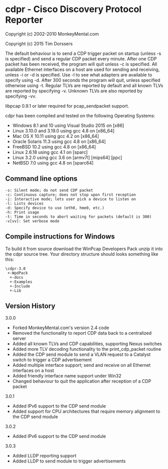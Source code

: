 # cdpr - Cisco Discovery Protocol Reporter
Copyright (c) 2002-2010 MonkeyMental.com

Copyright (c) 2015 Tim Dorssers

The default behaviour is to send a CDP trigger packet on startup (unless -s is
specified) and send a regular CDP packet every minute. After one CDP packet has
been received, the program will quit unless -c is specified. All available
Ethernet interfaces on a host are used for sending and receiving, unless -i or
-d is specified. Use -l to see what adapters are available to specify using -d.
After 300 seconds the program will quit, unless specified otherwise using -t.
Regular TLVs are reported by default and all known TLVs are reported by
specifying -v. Unknown TLVs are also reported by specifying -vv.

libpcap 0.9.1 or later required for pcap_sendpacket support.

cdpr has been compiled and tested on the following Operating Systems:

* Windows 8.1 and 10 using Visual Studio 2015 on [x86]
* Linux 3.10.0 and 3.19.0 using gcc 4.8 on [x86_64]
* Mac OS X 10.11 using gcc 4.2 on [x86_64]
* Oracle Solaris 11.3 using gcc 4.8 on [x86_64]
* FreeBSD 10.2 using gcc 4.8 on [x86_64]
* Linux 2.6.18 using gcc 4.1 on [sparc]
* Linux 3.2.0 using gcc 3.6 on [armv7l] [mips64] [ppc]
* NetBSD 7.0 using gcc 4.8 on [sparc64]

## Command line options

```
-s: Silent mode; do not send CDP packet
-c: Continuous capture; does not stop upon first reception
-i: Interactive mode; lets user pick a device to listen on
-l: Lists devices
-d: Specify device to use (eth0, hme0, etc.)
-h: Print usage
-t: Time in seconds to abort waiting for packets (default is 300)
-v[vv]: Set verbose mode
```

## Compile instructions for Windows

To build it from source download the WinPcap Developers Pack unzip it into the
cdpr source tree. Your directory structure should looks something like this:

```
\cdpr-3.0
 +-WpdPack
  +-docs
  +-Examples
  +-Include
  +-Lib
```

## Version History

3.0.0

* Forked MonkeyMental.com's version 2.4 code 
* Removed the functionality to report CDP data back to a centralized server
* Added all known TLVs and CDP capabilities, supporting Nexus switches
* Added more TLV decoding functionality to the print_cdp_packet routine
* Added the CDP send module to send a VLAN request to a Catalyst switch to
  trigger a CDP advertisement
* Added multiple interface support; send and receive on all Ethernet interfaces
  on a host
* Added friendly interface name support under Win32
* Changed behaviour to quit the application after reception of a CDP packet

3.0.1

* Added IPv6 support to the CDP send module
* Added support for CPU architectures that require memory alignment to the CDP
  send module

3.0.2
* Added IPv6 support to the CDP send module

3.0.3
* Added LLDP reporting support
* Added LLDP to send module to trigger advertisements
